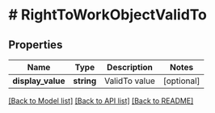 # # RightToWorkObjectValidTo

## Properties

Name | Type | Description | Notes
------------ | ------------- | ------------- | -------------
**display_value** | **string** | ValidTo value | [optional]

[[Back to Model list]](../../README.md#models) [[Back to API list]](../../README.md#endpoints) [[Back to README]](../../README.md)
